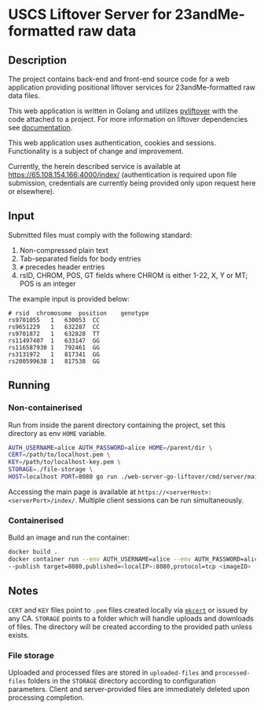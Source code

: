 # USCS Liftover Server for 23andMe-formatted raw data

## Description
The project contains back-end and front-end source code for a web application providing positional liftover services
for 23andMe-formatted raw data files.

This web application is written in Golang and utilizes [pyliftover](https://github.com/konstantint/pyliftover) with the
code attached to a project. For more information on liftover dependencies see [documentation](pyliftover/README.md).

This web application uses authentication, cookies and sessions. Functionality is a subject of change and improvement.

Currently, the herein described service is available at https://65.108.154.166:4000/index/ (authentication is required
upon file submission, credentials are currently being provided only upon request here or elsewhere).

## Input

Submitted files must comply with the following standard:
1. Non-compressed plain text
2. Tab-separated fields for body entries
3. `#` precedes header entries
4. rsID, CHROM, POS, GT fields where CHROM is either 1-22, X, Y or MT; POS is an integer

The example input is provided below:
```text
# rsid	chromosome	position	genotype
rs9701055	1	630053	CC
rs9651229	1	632287	CC
rs9701872	1	632828	TT
rs11497407	1	633147	GG
rs116587930	1	792461	GG
rs3131972	1	817341	GG
rs200599638	1	817538	GG
```

## Running

### Non-containerised

Run from inside the parent directory containing the project, set this directory as env `HOME` variable.

```bash
AUTH_USERNAME=alice AUTH_PASSWORD=alice HOME=/parent/dir \
CERT=/path/to/localhost.pem \
KEY=/path/to/localhost-key.pem \
STORAGE=./file-storage \
HOST=localhost PORT=8080 go run ./web-server-go-liftover/cmd/server/main.go
```

Accessing the main page is available at `https://<serverHost>:<serverPort>/index/`. Multiple client sessions can be run
simultaneously.

### Containerised

Build an image and run the container:

```bash
docker build .
docker container run --env AUTH_USERNAME=alice --env AUTH_PASSWORD=alice --env PORT=8080 --env HOST=0.0.0.0 \
--publish target=8080,published=<localIP>:8080,protocol=tcp <imageID>
```


## Notes
`CERT` and `KEY` files point to `.pem` files created locally via [`mkcert`](https://github.com/FiloSottile/mkcert)
or issued by any CA. `STORAGE` points to a folder which will handle uploads and downloads of files. The directory
will be created according to the provided path unless exists.

### File storage
Uploaded and processed files are stored in `uploaded-files` and `processed-files` folders in the `STORAGE`
directory according to configuration parameters. Client and server-provided files are immediately deleted upon processing
completion.
